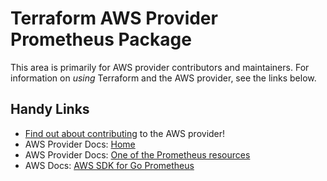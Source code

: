 # Terraform AWS Provider Prometheus Package
<!-- markdownlint-disable MD026 -->
This area is primarily for AWS provider contributors and maintainers. For information on _using_ Terraform and the AWS provider, see the links below.


## Handy Links
* [Find out about contributing](../../../docs/contributing) to the AWS provider!
* AWS Provider Docs: [Home](https://registry.terraform.io/providers/hashicorp/aws/latest/docs)
* AWS Provider Docs: [One of the Prometheus resources](https://registry.terraform.io/providers/hashicorp/aws/latest/docs/resources/prometheus_workspace)
* AWS Docs: [AWS SDK for Go Prometheus](https://docs.aws.amazon.com/sdk-for-go/api/service/prometheusservice/)
